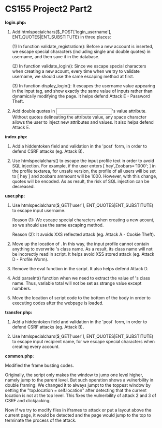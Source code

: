CS155 Project2 Part2
================

<b>login.php:</b>

1. Add htmlspecialchars($_POST['login_username'], ENT_QUOTES|ENT_SUBSTITUTE) in three places:

	(1) In function validate_registration(): Before a new account is inserted, we escape special characters (including single and double quotes) in username, and then save it in the database. 

	(2) In function validate_login(): Since we escape special characters when creating a new acount, every time when we try to validate username, we should use the same escaping method at first.

	(3) In function display_login(): It escapes the username value appearing in the input tag, and show exactly the same value of inputs rather than dynamically modifying the page. It helps defend Attack E - Password Theft. 

2. Add double quotes in <input name=login_name>'s value attribute. Without quotes delineating the attribute value, any space character allows the user to inject new attributes and values. It also helps defend Attack E.



<b>index.php:</b>

1. Add a hiddentoken field and validation in the 'post' form, in order to defend CSRF attacks (eg. Attack B).

2. Use htmlspecialchars() to escape the input profile text in order to avoid SQL injection. For example, if the user enters [ hey',Zoobars='1000'; ] in the profile textarea, for unsafe version, the profile of all users will be set to [ hey ] and zoobars ammount will be 1000. However, with this change, quotes will be encoded. As as result, the risk of SQL injection can be decreased.



<b>user.php:</b>

1. Use htmlspecialchars($_GET['user'], ENT_QUOTES|ENT_SUBSTITUTE) to escape input username. 

	Reason (1): We escape special characters when creating a new acount, so we should use the same escaping method.

	Reason (2): It avoids XXS reflected attack (eg. Attack A - Cookie Theft).

2. Move up the location of <span id="zoobars">. In this way, the input profile cannot contain anything to overwrite <span id="zoobars">'s class name. As a result, its class name will not be incorectly read in script. It helps avoid XSS stored attack (eg. Attack D - Profile Worm).

3. Remove the eval function in the script. It also helps defend Attack D.

4. Add parseInt() function when we need to extract the value of <span id="zoobars">'s class name. Thus, variable total will not be set as strange value except numbers.

5. Move the location of script code to the bottom of the body in order to executing codes after the webpage is loaded.



<b>transfer.php:</b>

1. Add a hiddentoken field and validation in the 'post' form, in order to defend CSRF attacks (eg. Attack B).

2. Use htmlspecialchars($_GET['user'], ENT_QUOTES|ENT_SUBSTITUTE) to escape input recipient name, for we escape special characters when creating every account.



<b>common.php:</b>

Modified the frame busting codes.

Originally, the script only makes the window to jump one level higher, namely jump to the parent level. But such operation shows a vulnerbility in double framing. We changed it to always jumpt to the toppest window by setting the "top.location = self.location" after detecting that the current location is not at the top level. This fixes the vulnerbility of attack 2 and 3 of CSRF and clickjacking.

Now if we try to modify files in iframes to attack or put a layout above the current page, it would be detected and the page would jump to the top to terminate the process of the attack.
